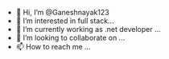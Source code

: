 - 👋 Hi, I’m @Ganeshnayak123
- 👀 I’m interested in full stack...
- 🌱 I’m currently working as .net developer ...
- 💞️ I’m looking to collaborate on ...
- 📫 How to reach me ...

<!---
Ganeshnayak123/Ganeshnayak123 is a ✨ special ✨ repository because its `README.md` (this file) appears on your GitHub profile.
You can click the Preview link to take a look at your changes.
--->
